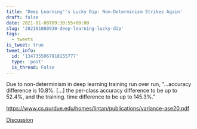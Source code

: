 ```yaml
---
title: 'Deep Learning''s Lucky Dip: Non-Determinism Strikes Again'
draft: false
date: 2021-01-08T09:30:55+00:00
slug: '202101080930-deep-learning-lucky-dip'
tags:
  - tweets
is_tweet: true
tweet_info:
  id: '1347355067918155777'
  type: 'post'
  is_thread: False
---
```




Due to non-determinism in deep learning training run over run, "...accuracy difference is 10.8%. [...] the per-class accuracy difference to be up to 52.4%, and the training. time difference to be up to 145.3%."

<https://www.cs.purdue.edu/homes/lintan/publications/variance-ase20.pdf>

[Discussion](https://x.com/sytelus/status/1347355067918155777)

